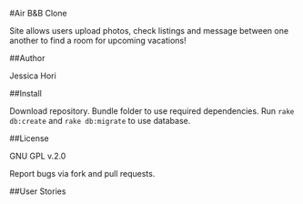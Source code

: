 #Air B&B Clone

Site allows users upload photos, check listings and message between one another
to find a room for upcoming vacations!

##Author

Jessica Hori


##Install

Download repository. Bundle folder to use required dependencies.
Run ```rake db:create```  and ```rake db:migrate``` to use database.

##License

GNU GPL v.2.0

Report bugs via fork and pull requests.


##User Stories
